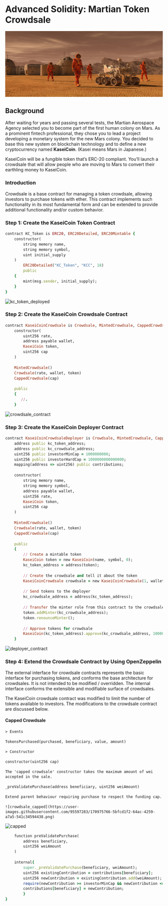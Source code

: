 # Advanced Solidity: Martian Token Crowdsale

![alt=""](images/application-image.png)

## Background

After waiting for years and passing several tests, the Martian Aerospace Agency selected you to become part of the first human colony on Mars. As a prominent fintech professional, they chose you to lead a project developing a monetary system for the new Mars colony. You decided to base this new system on blockchain technology and to define a new cryptocurrency named **KaseiCoin**. (Kasei means Mars in Japanese.)

KaseiCoin will be a fungible token that’s ERC-20 compliant. You’ll launch a crowdsale that will allow people who are moving to Mars to convert their earthling money to KaseiCoin.

### Introduction 
Crowdsale is a base contract for managing a token crowdsale, allowing investors to purchase tokens with ether. This contract implements such functionality in its most fundamental form and can be extended to provide additional functionality and/or custom behavior. 

### Step 1: Create the KaseiCoin Token Contract

```ruby 
contract KC_Token is ERC20, ERC20Detailed, ERC20Mintable {
    constructor(
        string memory name,
        string memory symbol,
        uint initial_supply
    )
        ERC20Detailed("KC_Token", "KCC", 18)
        public
    {
        mint(msg.sender, initial_supply);
    }
}
```

![kc_token_deployed](https://user-images.githubusercontent.com/95597283/170858899-e428e801-0047-4949-aa00-90fddf35f2fd.png)


### Step 2: Create the KaseiCoin Crowdsale Contract

```ruby
contract KaseiCoinCrowdsale is Crowdsale, MintedCrowdsale, CappedCrowdsale { 
    constructor(
        uint256 rate, 
        address payable wallet,
        KaseiCoin token,
        uint256 cap
    )

    MintedCrowdsale()
    Crowdsale(rate, wallet, token)
    CappedCrowdsale(cap)

    public
    {
       //.
    }
```

![crowdsale_contract](https://user-images.githubusercontent.com/95597283/170859454-fd42db5b-9028-416c-b708-be4c6630616f.png)


### Step 3: Create the KaseiCoin Deployer Contract

```ruby
contract KaseiCoinCrowdsaleDeployer is Crowdsale, MintedCrowdsale, CappedCrowdsale {
    address public kc_token_address;
    address public kc_crowdsale_address; 
    uint256 public investorMinCap = 1000000000;
    uint256 public investorHardCap = 1000000000000000;
    mapping(address => uint256) public contributions;

    constructor(
        string memory name,
        string memory symbol, 
        address payable wallet,
        uint256 rate, 
        KaseiCoin token, 
        uint256 cap
    )

    MintedCrowdsale()
    Crowdsale(rate, wallet, token)
    CappedCrowdsale(cap)

    public
    {
        // Create a mintable token 
        KaseiCoin token = new KaseiCoin(name, symbol, 0);
        kc_token_address = address(token);

        // Create the crowdsale and tell it about the token
        KaseiCoinCrowdsale crowdsale = new KaseiCoinCrowdsale(1, wallet, token, cap);

        // Send tokens to the deployer
        kc_crowdsale_address = address(kc_token_address);

        // Transfer the minter role from this contract to the crowdsale 
        token.addMinter(kc_crowdsale_address); 
        token.renounceMinter(); 

        // Approve tokens for crowdsale
        KaseiCoin(kc_token_address).approve(kc_crowdsale_address, 100000);
    }
```
![deployer_contract](https://user-images.githubusercontent.com/95597283/170859455-a728df37-2d25-4b7e-b696-60dffb77cc34.png)

### Step 4: Extend the Crowdsale Contract by Using OpenZeppelin

The external interface for crowdsale contracts represents the basic interface for purchasing tokens, and conforms the base architecture for crowdsales. It is not intended to be modified / overridden. The internal interface conforms the extensible and modifiable surface of crowdsales. 

The KaseiCoin crowdsale contract was modified to limit the number of tokens available to investors. The modifications to the crowdsale contract are discussed below. 

#### Capped Crowdsale 

```
> Events

TokensPurchased(purchased, beneficiary, value, amount)

> Constructor

constructor(uint256 cap)

The 'capped crowdsale' constructor takes the maximum amount of wei accepted in the sale. 

_preValidatePurchase(address beneficiary, uint256 weiAmount)

Extend parent behaviour requiring purchase to respect the funding cap.

![crowdsale_capped](https://user-images.githubusercontent.com/95597283/170975766-5bfcd1f2-64ac-4259-a7a5-541c34594438.png)

```

![capped](https://user-images.githubusercontent.com/95597283/170858658-295a5f12-a6b3-4d31-833d-bf3e695d11ec.png)

```ruby
    function preValidatePurchase(
        address beneficiary,
        uint256 weiAmount
    )

    internal{
        super._preValidatePurchase(beneficiary, weiAmount);
        uint256 existingContribution = contributions[beneficiary];
        uint256 newContribution = existingContribution.add(weiAmount);
        require(newContribution >= investorMinCap && newContribution <= investorHardCap);
        contributions[beneficiary] = newContribution;     
        }
}
```
